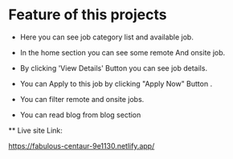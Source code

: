 # Feature of this projects 

* Here you can see job category  list and available job.

* In the home section you can see some remote And onsite job.

* By clicking 'View Details' Button you can see job details.

* You can Apply to this job by clicking "Apply Now" Button .

* You can filter remote and onsite jobs. 

* You can read blog from blog section


** Live site Link:

https://fabulous-centaur-9e1130.netlify.app/
